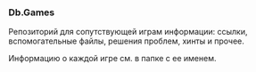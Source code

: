 ### Db.Games

Репозиторий для сопутствующей играм информации: ссылки, вспомогательные файлы, решения проблем, хинты и прочее.

Информацию о каждой игре см. в папке с ее именем.
